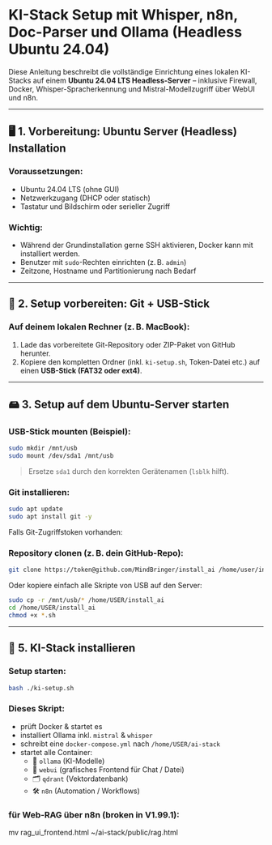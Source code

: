 # KI-Stack Setup mit Whisper, n8n, Doc-Parser und Ollama (Headless Ubuntu 24.04)

Diese Anleitung beschreibt die vollständige Einrichtung eines lokalen KI-Stacks auf einem **Ubuntu 24.04 LTS Headless-Server** – inklusive Firewall, Docker, Whisper-Spracherkennung und Mistral-Modellzugriff über WebUI und n8n.

---

## 🖥️ 1. Vorbereitung: Ubuntu Server (Headless) Installation

### Voraussetzungen:
- Ubuntu 24.04 LTS (ohne GUI)
- Netzwerkzugang (DHCP oder statisch)
- Tastatur und Bildschirm oder serieller Zugriff

### Wichtig:
- Während der Grundinstallation gerne SSH aktivieren, Docker kann mit installiert werden.
- Benutzer mit `sudo`-Rechten einrichten (z. B. `admin`)
- Zeitzone, Hostname und Partitionierung nach Bedarf

---

## 🧰 2. Setup vorbereiten: Git + USB-Stick

### Auf deinem lokalen Rechner (z. B. MacBook):

1. Lade das vorbereitete Git-Repository oder ZIP-Paket von GitHub herunter.
2. Kopiere den kompletten Ordner (inkl. `ki-setup.sh`, Token-Datei etc.) auf einen **USB-Stick (FAT32 oder ext4)**.

---

## 🖴 3. Setup auf dem Ubuntu-Server starten

### USB-Stick mounten (Beispiel):

```bash
sudo mkdir /mnt/usb
sudo mount /dev/sda1 /mnt/usb
```

> Ersetze `sda1` durch den korrekten Gerätenamen (`lsblk` hilft).

### Git installieren:

```bash
sudo apt update
sudo apt install git -y
```

Falls Git-Zugriffstoken vorhanden:

### Repository clonen (z. B. dein GitHub-Repo):

```bash
git clone https://token@github.com/MindBringer/install_ai /home/user/install_ai
```

Oder kopiere einfach alle Skripte von USB auf den Server:

```bash
sudo cp -r /mnt/usb/* /home/USER/install_ai
cd /home/USER/install_ai
chmod +x *.sh
```

---

## 🤖 5. KI-Stack installieren

### Setup starten:

```bash
bash ./ki-setup.sh
```

### Dieses Skript:

- prüft Docker & startet es
- installiert Ollama inkl. `mistral` & `whisper`
- schreibt eine `docker-compose.yml` nach `/home/USER/ai-stack`
- startet alle Container:
  - 🧠 `ollama` (KI-Modelle)
  - 💬 `webui` (grafisches Frontend für Chat / Datei)
  - 🗂️ `qdrant` (Vektordatenbank)
  - 🛠️ `n8n` (Automation / Workflows)

### für Web-RAG über n8n (broken in V1.99.1):
mv rag_ui_frontend.html ~/ai-stack/public/rag.html
